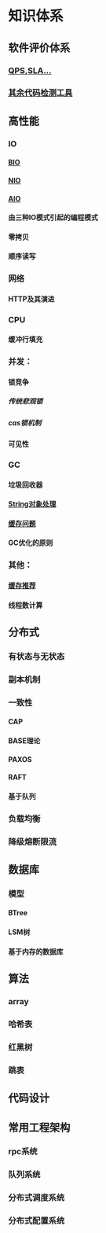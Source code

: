 # 知识体系
## 软件评价体系
### [QPS,SLA...](https://github.com/whodarewin/knowledge_hierarchy/blob/master/evaluation/evaluation.md)
### [其余代码检测工具](https://github.com/whodarewin/knowledge_hierarchy/blob/master/evaluation/tool.md)
## 高性能
### IO
#### [BIO](https://github.com/whodarewin/knowledge_hierarchy/blob/master/high_performance/io/BIO.md)
#### [NIO](https://github.com/whodarewin/knowledge_hierarchy/blob/master/high_performance/io/NIO.md)
#### [AIO](https://github.com/whodarewin/knowledge_hierarchy/blob/master/high_performance/io/AIO.md)
#### 由三种IO模式引起的编程模式
#### 零拷贝
#### 顺序读写
### 网络
#### HTTP及其演进
### CPU
#### 缓冲行填充
### 并发：
#### 锁竞争
##### 传统悲观锁
##### cas锁机制
#### 可见性
### GC
#### 垃圾回收器
#### [String对象处理](https://github.com/whodarewin/knowledge_hierarchy/blob/master/high_performance/gc/string.md)
#### [缓存问题](https://github.com/whodarewin/knowledge_hierarchy/blob/master/high_performance/gc/cache.md)
#### GC优化的原则
### 其他：
#### [缓存推荐](https://github.com/whodarewin/knowledge_hierarchy/blob/master/high_performance/other/cache_recommend.md)
#### 线程数计算
## 分布式
### 有状态与无状态
### 副本机制
### 一致性
#### CAP
#### BASE理论
#### PAXOS
#### RAFT
#### 基于队列
### 负载均衡
### 降级熔断限流
## 数据库
### 模型
#### BTree
#### LSM树
#### 基于内存的数据库
## 算法
### array
### 哈希表
### 红黑树
### 跳表
## 代码设计
## 常用工程架构
### rpc系统
### 队列系统
### 分布式调度系统
### 分布式配置系统
